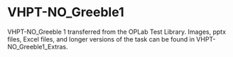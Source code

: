 # VHPT-NO_Greeble1
VHPT-NO_Greeble 1 transferred from the OPLab Test Library. Images, pptx files, Excel files, and longer versions of the task can be found in VHPT-NO_Greeble1_Extras. 
